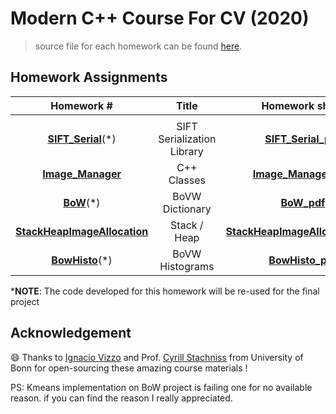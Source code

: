 # Modern C++ Course For CV (2020)

> source file for each homework can be found [here](https://www.ipb.uni-bonn.de/teaching/cpp-2020/tutorials/).

## Homework Assignments

|                          Homework #                          |           Title            |                        Homework sheet                        |                        Files and Data                        | MyStatus                |
| :----------------------------------------------------------: | :------------------------: | :----------------------------------------------------------: | :----------------------------------------------------------: | ----------------------- |
||
| **[SIFT_Serial](https://www.ipb.uni-bonn.de/html/teaching/modern-cpp/homeworks/homework_5.pdf)**(*) | SIFT Serialization Library | **[SIFT_Serial_pdf](https://www.ipb.uni-bonn.de/html/teaching/modern-cpp/homeworks/homework_5.pdf)** | **[SIFT_Serial_pdf.zip](https://www.ipb.uni-bonn.de/html/teaching/modern-cpp/homeworks/homework_5.zip)** | :ballot_box_with_check:         |
| **[Image_Manager](https://www.ipb.uni-bonn.de/html/teaching/modern-cpp/homeworks/homework_6.pdf)** |        C++ Classes         | **[Image_Manager_pdf](https://www.ipb.uni-bonn.de/html/teaching/modern-cpp/homeworks/homework_6.pdf)** | **[homewImage_Manager_pdfork_6.zip](https://www.ipb.uni-bonn.de/html/teaching/modern-cpp/homeworks/homework_6.zip)** | :ballot_box_with_check: |
| **[BoW](https://www.ipb.uni-bonn.de/html/teaching/modern-cpp/homeworks/homework_7.pdf)**(*) |      BoVW Dictionary       | **[BoW_pdf](https://www.ipb.uni-bonn.de/html/teaching/modern-cpp/homeworks/homework_7.pdf)** | **[BoW.zip](https://www.ipb.uni-bonn.de/html/teaching/modern-cpp/homeworks/homework_7.zip)** | :ballot_box_with_check:          |
| **[StackHeapImageAllocation](https://www.ipb.uni-bonn.de/html/teaching/modern-cpp/homeworks/homework_8.pdf)** |        Stack / Heap        | **[StackHeapImageAllocation_pdf](https://www.ipb.uni-bonn.de/html/teaching/modern-cpp/homeworks/homework_8.pdf)** | **[StackHeapImageAllocation.zip](https://www.ipb.uni-bonn.de/html/teaching/modern-cpp/homeworks/homework_8.zip)** | :ballot_box_with_check:          |
| **[BowHisto](https://www.ipb.uni-bonn.de/html/teaching/modern-cpp/homeworks/homework_9.pdf)**(*) |      BoVW Histograms       | **[BowHisto_pdf](https://www.ipb.uni-bonn.de/html/teaching/modern-cpp/homeworks/homework_9.pdf)** | **[BowHisto.zip](https://www.ipb.uni-bonn.de/html/teaching/modern-cpp/homeworks/homework_9.zip)** | :ballot_box_with_check:          |

***NOTE**: The code developed for this homework will be re-used for the final project

## Acknowledgement 

:smile: Thanks to [Ignacio Vizzo](https://github.com/nachovizzo) and Prof. [Cyrill Stachniss](https://www.ipb.uni-bonn.de/people/cyrill-stachniss/) from University of Bonn for open-sourcing these amazing course materials !

PS: Kmeans implementation on BoW project is failing one for no available reason. if you can find the reason I really appreciated.
